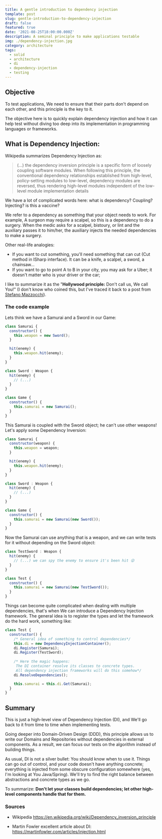 ```yaml
---
title: A gentle introduction to dependency injection
template: post
slug: gentle-introduction-to-dependency-injection
draft: false
featured: true
date: '2021-08-25T18:00:00.000Z'
description: A seminal principle to make applications testable
img: ./dependency-injection.jpg
category: architecture
tags:
  - solid
  - architecture
  - di
  - dependency-injection
  - testing
---
```

## Objective

To test applications, We need to ensure that their parts don't depend on each other, and this principle is the key to it.

The objective here is to quickly explain dependency injection and how it can help test without diving too deep into its implementation in programming languages or frameworks.

## What is Dependency Injection:

Wikipedia summarizes Dependency Injection as: 

> (...) the dependency inversion principle is a specific form of loosely coupling software modules. When following this principle, the conventional dependency relationships established from high-level, policy-setting modules to low-level, dependency modules are reversed, thus rendering high-level modules independent of the low-level module implementation details

We have a lot of complicated words here: what is dependency? Coupling? Injecting? is this a vaccine?

We refer to a dependency as something that your object needs to work. For example, A surgeon may require a scalpel, so this is a dependency to do a surgery. When the medic asks for a scalpel, bistoury, or lint and the auxiliary passes it to him/her, the auxiliary injects the needed dependencies to make a surgery.

Other real-life analogies:

-   If you want to cut something, you'll need something that can cut (Cut method in ISharp interface). It can be a knife, a scalpel, a sword, a chainsaw...
-   If you want to go to point A to B in your city, you may ask for a Uber; it doesn't matter who is your driver or the car;

I like to summarize it as the "**Hollywood principle:** Don't call us, We call You!" (I don't know who coined this, but I've traced it back to a post from [Stefano Mazzocchi](https://web.archive.org/web/20040202120126/http://www.betaversion.org/~stefano/linotype/news/38)). 

### The code example

Lets think we have a Samurai and a Sword in our Game:


```javascript
class Samurai {  
  constructor() {
    this.weapon = new Sword();
  }

  hit(enemy) {
    this.weapon.hit(enemy);    
  }
}

class Sword : Weapon {
  hit(enemy) {
    // (...)
  }  
}

class Game {
  constructor() {
    this.samurai = new Samurai();
  }
}
```

This Samurai is coupled with the Sword object; he can't use other weapons! Let's apply some Dependency Inversion:

```javascript
class Samurai {  
  constructor(weapon) {
    this.weapon = weapon;
  }

  hit(enemy) {
    this.weapon.hit(enemy);    
  }
}

class Sword : Weapon {
  hit(enemy) {
    // (...)
  }  
}

class Game {
  constructor() {
    this.samurai = new Samurai(new Sword());
  }
}
```

Now the Samurai can use anything that is a weapon, and we can write tests for it without depending on the Sword object:

```javascript
class TestSword : Weapon {
  hit(enemy) {
    // (...) we can spy the enemy to ensure it's been hit 😜
  }  
}

class Test {
  constructor() {
    this.samurai = new Samurai(new TestSword());
  }
}
```

Things can become quite complicated when dealing with multiple dependencies, that's when We can introduce a Dependency Injection framework. The general idea is to register the types and let the framework do the hard work, something like: 

```javascript
class Test {
  constructor() {
    /* General idea of something to control dependencies*/
    this.di = new DependencyInjectionContainer();
    di.Register(Samurai);
    di.Register(TestSword);
    
    /* Here the magic happens:
     The DI container resolve its classes to concrete types.
     All dependency injection frameworks will do this somehow*/
    di.ResolveDependencies();

    this.samurai = this.di.Get(Samurai);
  }
}
```

## Summary

This is just a high-level view of Dependency Injection (DI), and We'll go back to it from time to time when implementing tests. 

Going deeper into Domain-Driven Design (DDD), this principle allows us to write our Domains and Repositories without dependencies in external components. As a result, we can focus our tests on the algorithm instead of building things.

As usual, DI is not a silver bullet: You should know when to use it. Things can go out of control, and your code doesn't have anything concrete; everything is injected from some obscure configuration somewhere (yes, I'm looking at You Java/Spring). We'll try to find the right balance between abstractions and concrete types as we go.

To summarize: **Don't let your classes build dependencies; let other high-level components handle that for them.** 

### Sources

-   Wikipedia <https://en.wikipedia.org/wiki/Dependency_inversion_principle>

-   Martin Fowler excellent article about DI: <https://martinfowler.com/articles/injection.html>
